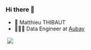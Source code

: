 ### Hi there 👋

- :bust_in_silhouette: Matthieu THIBAUT
- 🧑🏻‍💻 Data Engineer at [Aubay](https://aubay.com)



<p>&nbsp;<img align="center" src="https://github-readme-stats.vercel.app/api?username=MatthieuThib&show_icons=true&locale=en&theme=github_dark"/></p>
